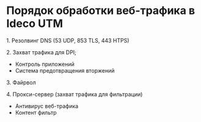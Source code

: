 # Порядок обработки веб-трафика в Ideco UTM

1\. Резолвинг DNS (53 UDP, 853 TLS, 443 HTPS)

2\. Захват трафика для DPI;

* Контроль приложений
* Система предотвращения вторжений

3\. Файрвол

4\. Прокси-сервер (захват трафика для фильтрации)

* Антивирус веб-трафика
* Контент фильтр